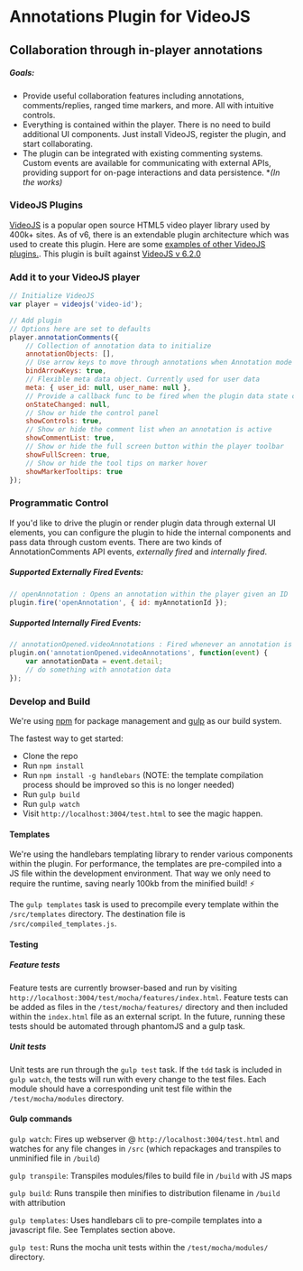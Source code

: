 # Annotations Plugin for VideoJS

## Collaboration through in-player annotations

##### Goals:

- Provide useful collaboration features including annotations, comments/replies, ranged time markers, and more. All with intuitive controls.
- Everything is contained within the player. There is no need to build additional UI components. Just install VideoJS, register the plugin, and start collaborating.
- The plugin can be integrated with existing commenting systems. Custom events are available for communicating with external APIs, providing support for on-page interactions and data persistence. **(In the works)*

### VideoJS Plugins

[VideoJS](http://docs.videojs.com/) is a popular open source HTML5 video player library used by 400k+ sites. As of v6, there is an extendable plugin architecture which was used to create this plugin. Here are some [examples of other VideoJS plugins.](https://github.com/videojs/video.js/wiki/Plugins). This plugin is built against [VideoJS v 6.2.0](https://www.npmjs.com/package/video.js/)

### Add it to your VideoJS player

```javascript
// Initialize VideoJS
var player = videojs('video-id');

// Add plugin
// Options here are set to defaults
player.annotationComments({
    // Collection of annotation data to initialize
    annotationObjects: [],
    // Use arrow keys to move through annotations when Annotation mode is active
    bindArrowKeys: true,
    // Flexible meta data object. Currently used for user data
    meta: { user_id: null, user_name: null },
    // Provide a callback func to be fired when the plugin data state changes
    onStateChanged: null,
    // Show or hide the control panel
    showControls: true,
    // Show or hide the comment list when an annotation is active
    showCommentList: true,
    // Show or hide the full screen button within the player toolbar
    showFullScreen: true,
    // Show or hide the tool tips on marker hover
    showMarkerTooltips: true
});
```

### Programmatic Control

If you'd like to drive the plugin or render plugin data through external UI elements, you can configure the plugin to hide the internal components and pass data through custom events. There are two kinds of AnnotationComments API events, _externally fired_ and _internally fired_.

##### Supported Externally Fired Events:

```javascript
// openAnnotation : Opens an annotation within the player given an ID
plugin.fire('openAnnotation', { id: myAnnotationId });
```

##### Supported Internally Fired Events:

```javascript
// annotationOpened.videoAnnotations : Fired whenever an annotation is opened
plugin.on('annotationOpened.videoAnnotations', function(event) {
    var annotationData = event.detail;
    // do something with annotation data
});
```

### Develop and Build

We're using [npm](https://www.npmjs.com/) for package management and [gulp](https://github.com/gulpjs/gulp) as our build system.

The fastest way to get started:
- Clone the repo
- Run `npm install`
- Run `npm install -g handlebars` (NOTE: the template compilation process should be improved so this is no longer needed)
- Run `gulp build`
- Run `gulp watch`
- Visit `http://localhost:3004/test.html` to see the magic happen.

#### Templates

We're using the handlebars templating library to render various components within the plugin. For performance, the templates are pre-compiled into a JS file within the development environment. That way we only need to require the runtime, saving nearly 100kb from the minified build! ⚡️

The `gulp templates` task is used to precompile every template within the `/src/templates` directory. The destination file is `/src/compiled_templates.js`.

#### Testing

##### Feature tests

Feature tests are currently browser-based and run by visiting `http://localhost:3004/test/mocha/features/index.html`. Feature tests can be added as files in the `/test/mocha/features/` directory and then included within the `index.html` file as an external script. In the future, running these tests should be automated through phantomJS and a gulp task.

##### Unit tests

Unit tests are run through the `gulp test` task. If the `tdd` task is included in `gulp watch`, the tests will run with every change to the test files. Each module should have a corresponding unit test file within the `/test/mocha/modules` directory.

#### Gulp commands

`gulp watch`: Fires up webserver @ `http://localhost:3004/test.html` and watches for any file changes in `/src` (which repackages and transpiles to unminified file in `/build`)

`gulp transpile`: Transpiles modules/files to build file in `/build` with JS maps

`gulp build`: Runs transpile then minifies to distribution filename in `/build` with attribution

`gulp templates`: Uses handlebars cli to pre-compile templates into a javascript file. See Templates section above.

`gulp test`: Runs the mocha unit tests within the `/test/mocha/modules/` directory.
